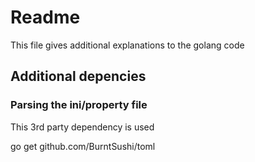 # Readme #

This file gives additional explanations to the golang code

## Additional depencies ##

### Parsing the ini/property file ###

This 3rd party dependency is used

go get github.com/BurntSushi/toml